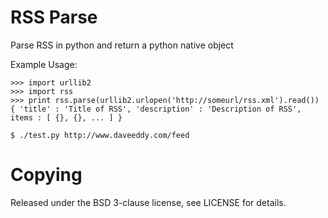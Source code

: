RSS Parse
============
Parse RSS in python and return a python native object

Example Usage:

	>>> import urllib2
	>>> import rss
	>>> print rss.parse(urllib2.urlopen('http://someurl/rss.xml').read())
	{ 'title' : 'Title of RSS', 'description' : 'Description of RSS', items : [ {}, {}, ... ] }

	$ ./test.py http://www.daveeddy.com/feed

Copying
=======
Released under the BSD 3-clause license, see LICENSE for details.
